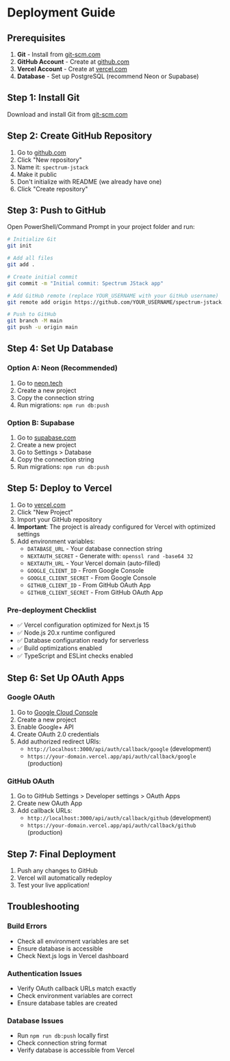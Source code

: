 # Deployment Guide

## Prerequisites

1. **Git** - Install from [git-scm.com](https://git-scm.com/)
2. **GitHub Account** - Create at [github.com](https://github.com/)
3. **Vercel Account** - Create at [vercel.com](https://vercel.com/)
4. **Database** - Set up PostgreSQL (recommend Neon or Supabase)

## Step 1: Install Git

Download and install Git from [git-scm.com](https://git-scm.com/)

## Step 2: Create GitHub Repository

1. Go to [github.com](https://github.com/)
2. Click "New repository"
3. Name it: `spectrum-jstack`
4. Make it public
5. Don't initialize with README (we already have one)
6. Click "Create repository"

## Step 3: Push to GitHub

Open PowerShell/Command Prompt in your project folder and run:

```bash
# Initialize Git
git init

# Add all files
git add .

# Create initial commit
git commit -m "Initial commit: Spectrum JStack app"

# Add GitHub remote (replace YOUR_USERNAME with your GitHub username)
git remote add origin https://github.com/YOUR_USERNAME/spectrum-jstack.git

# Push to GitHub
git branch -M main
git push -u origin main
```

## Step 4: Set Up Database

### Option A: Neon (Recommended)
1. Go to [neon.tech](https://neon.tech/)
2. Create a new project
3. Copy the connection string
4. Run migrations: `npm run db:push`

### Option B: Supabase
1. Go to [supabase.com](https://supabase.com/)
2. Create a new project
3. Go to Settings > Database
4. Copy the connection string
5. Run migrations: `npm run db:push`

## Step 5: Deploy to Vercel

1. Go to [vercel.com](https://vercel.com/)
2. Click "New Project"
3. Import your GitHub repository
4. **Important**: The project is already configured for Vercel with optimized settings
5. Add environment variables:
   - `DATABASE_URL` - Your database connection string
   - `NEXTAUTH_SECRET` - Generate with: `openssl rand -base64 32`
   - `NEXTAUTH_URL` - Your Vercel domain (auto-filled)
   - `GOOGLE_CLIENT_ID` - From Google Console
   - `GOOGLE_CLIENT_SECRET` - From Google Console
   - `GITHUB_CLIENT_ID` - From GitHub OAuth App
   - `GITHUB_CLIENT_SECRET` - From GitHub OAuth App

### Pre-deployment Checklist
- ✅ Vercel configuration optimized for Next.js 15
- ✅ Node.js 20.x runtime configured
- ✅ Database configuration ready for serverless
- ✅ Build optimizations enabled
- ✅ TypeScript and ESLint checks enabled

## Step 6: Set Up OAuth Apps

### Google OAuth
1. Go to [Google Cloud Console](https://console.cloud.google.com/)
2. Create a new project
3. Enable Google+ API
4. Create OAuth 2.0 credentials
5. Add authorized redirect URIs:
   - `http://localhost:3000/api/auth/callback/google` (development)
   - `https://your-domain.vercel.app/api/auth/callback/google` (production)

### GitHub OAuth
1. Go to GitHub Settings > Developer settings > OAuth Apps
2. Create new OAuth App
3. Add callback URLs:
   - `http://localhost:3000/api/auth/callback/github` (development)
   - `https://your-domain.vercel.app/api/auth/callback/github` (production)

## Step 7: Final Deployment

1. Push any changes to GitHub
2. Vercel will automatically redeploy
3. Test your live application!

## Troubleshooting

### Build Errors
- Check all environment variables are set
- Ensure database is accessible
- Check Next.js logs in Vercel dashboard

### Authentication Issues
- Verify OAuth callback URLs match exactly
- Check environment variables are correct
- Ensure database tables are created

### Database Issues
- Run `npm run db:push` locally first
- Check connection string format
- Verify database is accessible from Vercel
